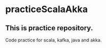 # practiceScalaAkka
## This is practice repository.

Code practice for scala, kafka, java and akka.
